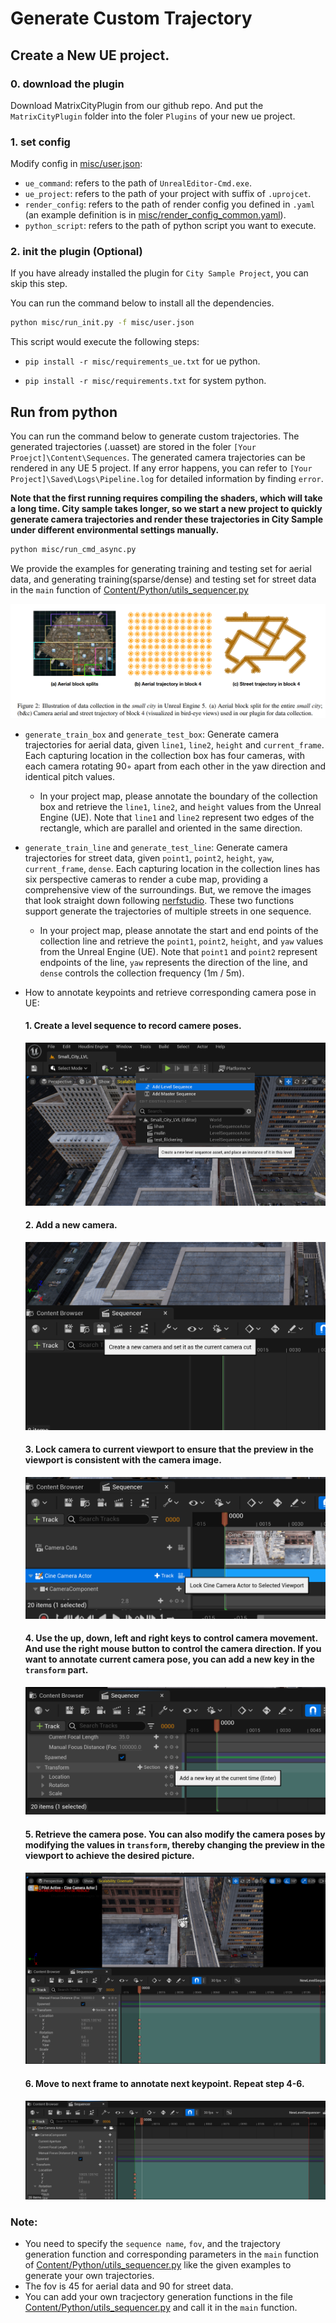 # Generate Custom Trajectory

## Create a New UE project.

### 0. download the plugin 
Download MatrixCityPlugin from our github repo. And put the `MatrixCityPlugin` folder into the foler `Plugins` of your new ue project.

### 1. set config

Modify config in [misc/user.json](../misc/user.json):

- `ue_command`: refers to the path of `UnrealEditor-Cmd.exe`.
- `ue_project`: refers to the path of your project with suffix of `.uprojcet`.
- `render_config`: refers to the path of render config you defined in `.yaml` 
(an example definition is in [misc/render_config_common.yaml](../misc/render_config_common.yaml)).
- `python_script`: refers to the path of python script you want to execute.

### 2. init the plugin (Optional)
If you have already installed the plugin for `City Sample Project`, you can skip this step.

You can run the command below to install all the dependencies.

```bash
python misc/run_init.py -f misc/user.json
```

This script would execute the following steps:

- `pip install -r misc/requirements_ue.txt` for ue python.

- `pip install -r misc/requirements.txt` for system python.

## Run from python
You can run the command below to generate custom trajectories. The generated trajectories (.uasset) are stored in the foler `[Your Proejct]\Content\Sequences`. The generated camera trajectories can be rendered in any UE 5 project. If any error happens, you can refer to `[Your Project]\Saved\Logs\Pipeline.log` for detailed information by finding `error`. 

**Note that the first running requires compiling the shaders, which will take a long time. City sample takes longer, so we start a new project to quickly generate camera trajectories and render these trajectories in City Sample under different environmental settings manually.**

```bash
python misc/run_cmd_async.py
```
We provide the examples for generating training and testing set for aerial data, and generating training(sparse/dense) and testing set for street data in the `main` function of [Content/Python/utils_sequencer.py](../Content/Python/utils_sequencer.py)

![pipeline](figures/pipeline.png)

- `generate_train_box` and `generate_test_box`: Generate camera trajectories for aerial data, given `line1`, `line2`, `height` and `current_frame`. Each capturing location in the collection box has four cameras, with each camera rotating 90◦ apart from each other in the yaw direction and identical pitch values.
    - In your project map, please annotate the boundary of the collection box and retrieve the `line1`, `line2`, and `height` values from the Unreal Engine (UE). Note that `line1` and `line2` represent two edges of the rectangle, which are parallel and oriented in the same direction.
- `generate_train_line` and `generate_test_line`: Generate camera trajectories for street data, given `point1`, `point2`, `height`, `yaw`, `current_frame`, `dense`. Each capturing location in the collection lines has six perspective cameras to render a cube map, providing a comprehensive view of the surroundings. But, we remove the images that look straight down following [nerfstudio](https://docs.nerf.studio/quickstart/custom_dataset.html#data-equirectangular). These two functions support generate the trajectories of multiple streets in one sequence.
    - In your project map, please annotate the start and end points of the collection line and retrieve the `point1`, `point2`, `height`, and `yaw` values from the Unreal Engine (UE). Note that `point1` and `point2` represent endpoints of the line, `yaw` represents the direction of the line, and `dense` controls the collection frequency (1m / 5m).
- How to annotate keypoints and retrieve corresponding camera pose in UE:
    #### 1. Create a level sequence to record camere poses.
    ![Level_sequence](figures/Level_sequence.png)

    #### 2. Add a new camera.
    ![New_camera](figures/New_camera.png)

    #### 3. Lock camera to current viewport to ensure that the preview in the viewport is consistent with the camera image.
    ![Lock_camera](figures/Lock_camera.png)

    #### 4. Use the up, down, left and right keys to control camera movement. And use the right mouse button to control the camera direction. If you want to annotate current camera pose, you can add a new key in the `transform` part.
    ![New_key](figures/New_key.png)

    #### 5. Retrieve the camera pose. You can also modify the camera poses by modifying the values in `transform`, thereby changing the preview in the viewport to achieve the desired picture.
    ![Camrea_pose](figures/Camera_pose.png)
    
    #### 6. Move to next frame to annotate next keypoint. Repeat step 4-6.
    ![Move_frame](figures/Move_frame.png)

### Note:
- You need to specify the `sequence name`, `fov`, and the trajectory generation function and corresponding parameters in the `main` function of [Content/Python/utils_sequencer.py](../Content/Python/utils_sequencer.py) like the given examples to generate your own trajectories.
- The fov is 45 for aerial data and 90 for street data.
- You can add your own tracjectory generation functions in the file [Content/Python/utils_sequencer.py](../Content/Python/utils_sequencer.py) and call it in the `main` function.